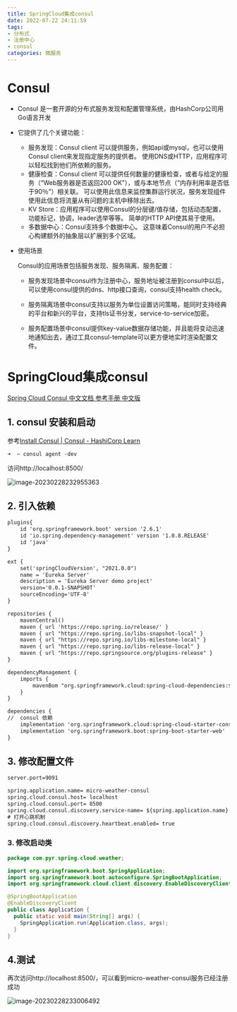 ```yaml
---
title: SpringCloud集成consul
date: 2022-07-22 24:11:59
tags:
- 分布式
- 注册中心
- consul
categories: 微服务
---
```


# Consul

- Consul 是一套开源的分布式服务发现和配置管理系统，由HashCorp公司用Go语言开发
- 它提供了几个关键功能：
  - 服务发现：Consul client 可以提供服务，例如api或mysql，也可以使用Consul client来发现指定服务的提供者。 使用DNS或HTTP，应用程序可以轻松找到他们所依赖的服务。
  - 健康检查：Consul client 可以提供任何数量的健康检查，或者与给定的服务（“Web服务器是否返回200 OK”），或与本地节点（“内存利用率是否低于90％”）相关联。 可以使用此信息来监控集群运行状况，服务发现组件使用此信息将流量从有问题的主机中移除出去。
  - KV Store：应用程序可以使用Consul的分层键/值存储，包括动态配置，功能标记，协调，leader选举等等。 简单的HTTP API使其易于使用。
  - 多数据中心：Consul支持多个数据中心。 这意味着Consul的用户不必担心构建额外的抽象层以扩展到多个区域。

- 使用场景

  Consul的应用场景包括服务发现、服务隔离、服务配置：

  - 服务发现场景中consul作为注册中心，服务地址被注册到consul中以后，可以使用consul提供的dns、http接口查询，consul支持health check。

  - 服务隔离场景中consul支持以服务为单位设置访问策略，能同时支持经典的平台和新兴的平台，支持tls证书分发，service-to-service加密。

  - 服务配置场景中consul提供key-value数据存储功能，并且能将变动迅速地通知出去，通过工具consul-template可以更方便地实时渲染配置文件。

    

    

#  SpringCloud集成consul

[Spring Cloud Consul 中文文档 参考手册 中文版](https://www.springcloud.cc/spring-cloud-consul.html)

## 1. consul 安装和启动

参考[Install Consul | Consul - HashiCorp Learn](https://learn.hashicorp.com/tutorials/consul/get-started-install)

```
➜  ~ consul agent -dev
```

访问http://localhost:8500/

![image-20230228232955363](https://panyuro.oss-cn-beijing.aliyuncs.com/image-20230228232955363.png)



## 2. 引入依赖

```xml
plugins{
	id 'org.springframework.boot' version '2.6.1'
	id 'io.spring.dependency-management' version '1.0.8.RELEASE'
	id 'java'
}

ext {
	set('springCloudVersion', "2021.0.0")
	name = 'Eureka Server'
	description = 'Eureka Server demo project'
	version='0.0.1-SNAPSHOT'
	sourceEncoding='UTF-8'
}

repositories {
	mavenCentral()
	maven { url 'https://repo.spring.io/release/' }
	maven { url "https://repo.spring.io/libs-snapshot-local" }
	maven { url "https://repo.spring.io/libs-milestone-local" }
	maven { url "https://repo.spring.io/libs-release-local" }
	maven { url "https://repo.springsource.org/plugins-release" }
}

dependencyManagement {
	imports {
		mavenBom "org.springframework.cloud:spring-cloud-dependencies:${springCloudVersion}"
	}
}

dependencies {
//	consul 依赖
	implementation 'org.springframework.cloud:spring-cloud-starter-consul-discovery'
	implementation 'org.springframework.boot:spring-boot-starter-web'
}
```



## 3.  修改配置文件

```xml
server.port=9091

spring.application.name= micro-weather-consul
spring.cloud.consul.host= localhost
spring.cloud.consul.port= 8500
spring.cloud.consul.discovery.service-name= ${spring.application.name}
# 打开心跳机制
spring.cloud.consul.discovery.heartbeat.enabled= true
```



### 3. 修改启动类

```java
package com.pyr.spring.cloud.weather;

import org.springframework.boot.SpringApplication;
import org.springframework.boot.autoconfigure.SpringBootApplication;
import org.springframework.cloud.client.discovery.EnableDiscoveryClient;

@SpringBootApplication
@EnableDiscoveryClient
public class Application {
  public static void main(String[] args) {
    SpringApplication.run(Application.class, args);
  }
}

```



## 4.测试

再次访问http://localhost:8500/，可以看到micro-weather-consul服务已经注册成功

![image-20230228233006492](https://panyuro.oss-cn-beijing.aliyuncs.com/image-20230228233006492.png)

